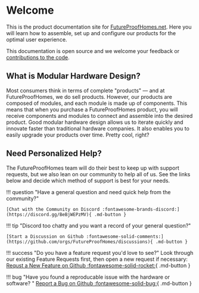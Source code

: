 # Welcome

This is the product documentation site for [FutureProofHomes.net](https://futureproofhomes.net).  Here you will learn how to assemble, set up and configure our products for the optimal user experience.

This documentation is open source and we welcome your feedback or [contributions to the code](https://github.com/FutureProofHomes/Documentation?tab=readme-ov-file#contributing).

## What is Modular Hardware Design?

Most consumers think in terms of complete "products" — and at FutureProofHomes, we do sell products. However, our products are composed of modules, and each module is made up of components. This means that when you purchase a FutureProofHomes product, you will receive components and modules to connect and assemble into the desired product. Good modular hardware design allows us to iterate quickly and innovate faster than traditional hardware companies. It also enables you to easily upgrade your products over time. Pretty cool, right?

## Need Personalized Help?

The FutureProofHomes team will do their best to keep up with support requests, but we also lean on our community to help all of us.  See the links below and decide which method of support is best for your needs.

!!! question "Have a general question and need quick help from the community?"

    [Chat with the Community on Discord :fontawesome-brands-discord:](https://discord.gg/BeBjWEPzMV){ .md-button }

!!! tip "Discord too chatty and you want a record of your general question?"

    [Start a Discussion on Github :fontawesome-solid-comments:](https://github.com/orgs/FutureProofHomes/discussions){ .md-button }

!!! success "Do you have a feature request you'd love to see?"
    Look through our existing Feature Requests first, then open a new request if necessary: <br>
    [Requst a New Feature on Github :fontawesome-solid-rocket:](https://github.com/FutureProofHomes/Satellite1-Hardware/issues/new?labels=bug&template=bug-report---.md){ .md-button }

!!! bug "Have you found a reproducable issue with the hardware or software? "
    [Report a Bug on Github :fontawesome-solid-bug:](https://github.com/FutureProofHomes/Satellite1-Hardware/issues/new?labels=bug&template=bug-report---.md){ .md-button }
